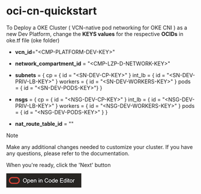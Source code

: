 # oci-cn-quickstart

To Deploy a OKE Cluster ( VCN-native pod networking for OKE CNI ) as a new Dev Platform, change the **KEYS values** for the respective **OCIDs** in oke.tf file (oke folder)


  * **vcn_id**="\<CMP-PLATFORM-DEV-KEY>"

  * **network_compartment_id** = "\<CMP-LZP-D-NETWORK-KEY>"

  * **subnets** = {
  cp       = { id = "\<SN-DEV-CP-KEY>" }
  int_lb   = { id = "\<SN-DEV-PRIV-LB-KEY>" }
  workers  = { id = "\<SN-DEV-WORKERS-KEY>" }
  pods     = { id = "\<SN-DEV-PODS-KEY>"}
  }

  * **nsgs** = {
  cp       = { id = "\<NSG-DEV-CP-KEY>" }
  int_lb   = { id = "\<NSG-DEV-PRIV-LB-KEY>" }
  workers  = { id = "\<NSG-DEV-WORKERS-KEY>" }
  pods     = { id = "\<NSG-DEV-PODS-KEY>" }
  }

* **nat_route_table_id** = ""

> [!NOTE]
> Make any additional changes needed to customize your cluster. If you have any questions, please refer to the documentation.

When you're ready, click the 'Next' button

[![Open in Code Editor](https://raw.githubusercontent.com/oracle-devrel/oci-code-editor-samples/main/images/open-in-code-editor.png)](https://cloud.oracle.com/?region=home&cs_repo_url=https://github.com/paolajuarezgomez/oke_cluster.git&cs_branch=main&cs_readme_path=INIT.md&cs_open_ce=false)
